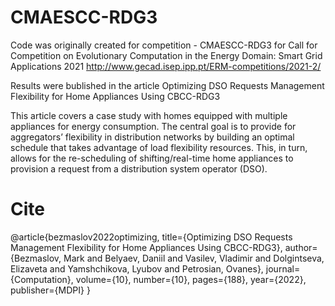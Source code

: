 # CMAESCC-RDG3
Code was originally created for competition - CMAESCC-RDG3  for Call for Competition on Evolutionary Computation in the Energy Domain: Smart Grid Applications 2021 http://www.gecad.isep.ipp.pt/ERM-competitions/2021-2/ 

Results were bublished in the article Optimizing DSO Requests Management Flexibility for Home Appliances Using CBCC-RDG3

This article covers a case study with homes equipped with multiple appliances for energy consumption. 
The central goal is to provide for aggregators’ flexibility in distribution networks by building an optimal 
schedule that takes advantage of load flexibility resources. This, in turn, allows for the re-scheduling of 
shifting/real-time home appliances to provision a request from a distribution system operator (DSO). 

# Cite
@article{bezmaslov2022optimizing,
  title={Optimizing DSO Requests Management Flexibility for Home Appliances Using CBCC-RDG3},
  author={Bezmaslov, Mark and Belyaev, Daniil and Vasilev, Vladimir and Dolgintseva, Elizaveta and Yamshchikova, Lyubov and Petrosian, Ovanes},
  journal={Computation},
  volume={10},
  number={10},
  pages={188},
  year={2022},
  publisher={MDPI}
}
